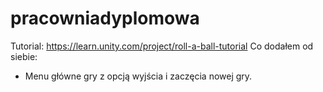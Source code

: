 # pracowniadyplomowa
Tutorial: https://learn.unity.com/project/roll-a-ball-tutorial
Co dodałem od siebie:
- Menu główne gry z opcją wyjścia i zaczęcia nowej gry.
